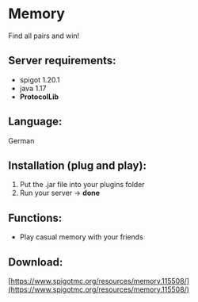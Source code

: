 # Memory
Find all pairs and win!

## Server requirements:
- spigot 1.20.1
- java 1.17
- **ProtocolLib**

## Language:
German

## Installation (plug and play):
1. Put the .jar file into your plugins folder
2. Run your server -> **done**

## Functions:
- Play casual memory with your friends

## Download:
[https://www.spigotmc.org/resources/memory.115508/](https://www.spigotmc.org/resources/memory.115508/)
